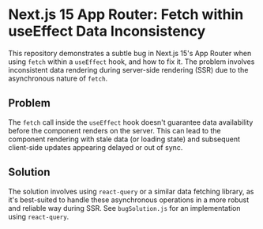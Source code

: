 # Next.js 15 App Router: Fetch within useEffect Data Inconsistency

This repository demonstrates a subtle bug in Next.js 15's App Router when using `fetch` within a `useEffect` hook, and how to fix it. The problem involves inconsistent data rendering during server-side rendering (SSR) due to the asynchronous nature of `fetch`.

## Problem

The `fetch` call inside the `useEffect` hook doesn't guarantee data availability before the component renders on the server. This can lead to the component rendering with stale data (or loading state) and subsequent client-side updates appearing delayed or out of sync.

## Solution

The solution involves using `react-query` or a similar data fetching library, as it's best-suited to handle these asynchronous operations in a more robust and reliable way during SSR.  See `bugSolution.js` for an implementation using `react-query`.